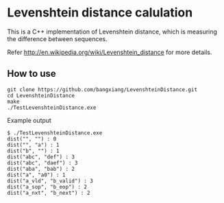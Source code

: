 # Levenshtein distance calulation  #
This is a C++ implementation of Levenshtein distance, which is measuring the difference between sequences.

Refer http://en.wikipedia.org/wiki/Levenshtein_distance for more details.

## How to use ##

    git clone https://github.com/bangxiang/LevenshteinDistance.git
    cd LevenshteinDistance
    make
    ./TestLevenshteinDistance.exe


Example output  

    $ ./TestLevenshteinDistance.exe 
    dist("", "") : 0
    dist("", "a") : 1
    dist("b", "") : 1
    dist("abc", "def") : 3
    dist("abc", "daef") : 3
    dist("aba", "bab") : 2
    dist("a", "a0") : 1
    dist("a_vld", "b_valid") : 3
    dist("a_sop", "b_eop") : 2
    dist("a_nxt", "b_next") : 2
